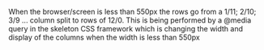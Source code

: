 When the browser/screen is less than 550px the rows go from a 1/11; 2/10; 3/9 ... column split to rows of 12/0.  This is being performed by a @media query in the skeleton CSS framework which is changing the width and display of the columns when the width is less than 550px
